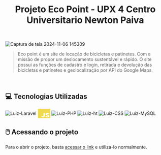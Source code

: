 <h1 align="center">Projeto Eco Point - UPX 4 Centro Universitario Newton Paiva</h1>

<br>

![Captura de tela 2024-11-06 145309](https://github.com/user-attachments/assets/0c038317-c0a5-4d07-b0bc-6e73c21bad7c)

> Eco point é um site de locação de bicicletas e patinetes. Com a missão de propor um deslocamento sustentável e rápido.
O site possui as funções de cadastro e login, retirada e devolução das bicicletas e patinetes e geolocalização por API do Google Maps.

<br>

## 💻 Tecnologias Utilizadas

<div style="display: inline_block; ">
  <img align="center" alt="Luiz-Laravel" height="100" width="100"src="https://cdn.jsdelivr.net/gh/devicons/devicon@latest/icons/laravel/laravel-original-wordmark.svg" />
  <img align="center" alt="Luiz-Js" height="30" width="40" src="https://raw.githubusercontent.com/devicons/devicon/master/icons/javascript/javascript-plain.svg"> 
  <img align="center" alt="Luiz-PHP" height="60" width="40"  src="https://cdn.jsdelivr.net/gh/devicons/devicon@latest/icons/php/php-original.svg"/>  
  <img align="center" alt="Luiz-ht" height="35" width="40" src="https://cdn.jsdelivr.net/gh/devicons/devicon@latest/icons/html5/html5-plain-wordmark.svg" />  
  <img align="center" alt="Luiz-CSS" height="35" width="40" src="https://cdn.jsdelivr.net/gh/devicons/devicon@latest/icons/css3/css3-plain-wordmark.svg" /> 
  <img class="img-MySQl" align="center" alt="Luiz-MySQL" height="50" width="50" src="https://cdn.jsdelivr.net/gh/devicons/devicon@latest/icons/mysql/mysql-plain-wordmark.svg"/>

## 🖱️ Acessando o projeto

Para o abrir o projeto, basta <a href="https://app-ecopoint-66242e9c0240.herokuapp.com/">acessar o link</a> e utiliza-lo normalmente.
